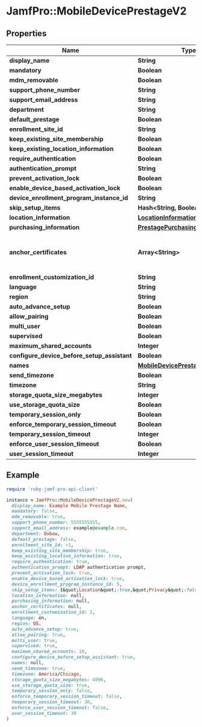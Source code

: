 # JamfPro::MobileDevicePrestageV2

## Properties

| Name | Type | Description | Notes |
| ---- | ---- | ----------- | ----- |
| **display_name** | **String** |  |  |
| **mandatory** | **Boolean** |  |  |
| **mdm_removable** | **Boolean** |  |  |
| **support_phone_number** | **String** |  |  |
| **support_email_address** | **String** |  |  |
| **department** | **String** |  |  |
| **default_prestage** | **Boolean** |  |  |
| **enrollment_site_id** | **String** |  |  |
| **keep_existing_site_membership** | **Boolean** |  |  |
| **keep_existing_location_information** | **Boolean** |  |  |
| **require_authentication** | **Boolean** |  |  |
| **authentication_prompt** | **String** |  |  |
| **prevent_activation_lock** | **Boolean** |  |  |
| **enable_device_based_activation_lock** | **Boolean** |  |  |
| **device_enrollment_program_instance_id** | **String** |  |  |
| **skip_setup_items** | **Hash&lt;String, Boolean&gt;** |  | [optional] |
| **location_information** | [**LocationInformationV2**](LocationInformationV2.md) |  |  |
| **purchasing_information** | [**PrestagePurchasingInformationV2**](PrestagePurchasingInformationV2.md) |  |  |
| **anchor_certificates** | **Array&lt;String&gt;** | The Base64 encoded PEM Certificate | [optional] |
| **enrollment_customization_id** | **String** |  | [optional] |
| **language** | **String** |  | [optional] |
| **region** | **String** |  | [optional] |
| **auto_advance_setup** | **Boolean** |  |  |
| **allow_pairing** | **Boolean** |  |  |
| **multi_user** | **Boolean** |  |  |
| **supervised** | **Boolean** |  |  |
| **maximum_shared_accounts** | **Integer** |  |  |
| **configure_device_before_setup_assistant** | **Boolean** |  |  |
| **names** | [**MobileDevicePrestageNamesV2**](MobileDevicePrestageNamesV2.md) |  | [optional] |
| **send_timezone** | **Boolean** |  |  |
| **timezone** | **String** |  |  |
| **storage_quota_size_megabytes** | **Integer** |  |  |
| **use_storage_quota_size** | **Boolean** |  |  |
| **temporary_session_only** | **Boolean** |  | [optional] |
| **enforce_temporary_session_timeout** | **Boolean** |  | [optional] |
| **temporary_session_timeout** | **Integer** |  | [optional] |
| **enforce_user_session_timeout** | **Boolean** |  | [optional] |
| **user_session_timeout** | **Integer** |  | [optional] |

## Example

```ruby
require 'ruby-jamf-pro-api-client'

instance = JamfPro::MobileDevicePrestageV2.new(
  display_name: Example Mobile Prestage Name,
  mandatory: false,
  mdm_removable: true,
  support_phone_number: 5555555555,
  support_email_address: example@example.com,
  department: Oxbow,
  default_prestage: false,
  enrollment_site_id: -1,
  keep_existing_site_membership: true,
  keep_existing_location_information: true,
  require_authentication: true,
  authentication_prompt: LDAP authentication prompt,
  prevent_activation_lock: true,
  enable_device_based_activation_lock: true,
  device_enrollment_program_instance_id: 5,
  skip_setup_items: {&quot;Location&quot;:true,&quot;Privacy&quot;:false},
  location_information: null,
  purchasing_information: null,
  anchor_certificates: null,
  enrollment_customization_id: 2,
  language: en,
  region: US,
  auto_advance_setup: true,
  allow_pairing: true,
  multi_user: true,
  supervised: true,
  maximum_shared_accounts: 10,
  configure_device_before_setup_assistant: true,
  names: null,
  send_timezone: true,
  timezone: America/Chicago,
  storage_quota_size_megabytes: 4096,
  use_storage_quota_size: true,
  temporary_session_only: false,
  enforce_temporary_session_timeout: false,
  temporary_session_timeout: 30,
  enforce_user_session_timeout: false,
  user_session_timeout: 30
)
```

